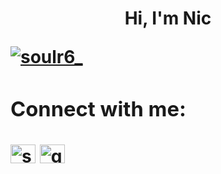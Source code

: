 <h1 align="center">Hi, I'm Nic<h0>
<p align="left"> <a href="https://twitter.com/soulr6_" target="blank"><img src="https://img.shields.io/twitter/follow/soulr6_?logo=twitter&style=for-the-badge" alt="soulr6_" /></a> </p>

<h3 align="left">Connect with me:</h3>
<p align="left">
<a href="https://twitter.com/soulr6_" target="blank"><img align="center" src="https://raw.githubusercontent.com/rahuldkjain/github-profile-readme-generator/master/src/images/icons/Social/twitter.svg" alt="soulr6_" height="30" width="40" /></a>
<a href="https://www.youtube.com/channel/UCbF8uWAaRQxd0cdexyadHGg/featured" target="blank"><img align="center" src="https://raw.githubusercontent.com/rahuldkjain/github-profile-readme-generator/master/src/images/icons/Social/youtube.svg" alt="gta logic" height="30" width="40" /></a>
</p>
